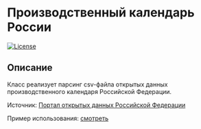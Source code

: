 # Производственный календарь России

[![License](https://img.shields.io/github/license/mashape/apistatus.svg)](https://github.com/igorxut/russian-working-calendar-parser/blob/master/LICENSE)

## Описание

Класс реализует парсинг csv-файла открытых данных производственного календаря Российской Федерации.

Источник: [Портал открытых данных
Российской Федерации](https://data.gov.ru/opendata/7708660670-proizvcalendar)

Пример использования: [смотреть](https://github.com/igorxut/russian-working-calendar-parser/tree/master/example)

